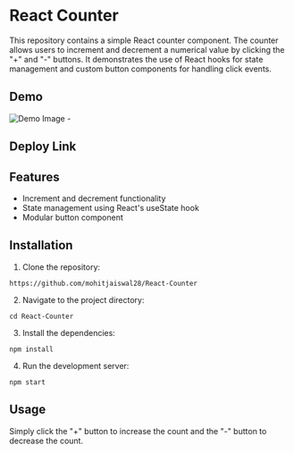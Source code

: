 # React Counter

This repository contains a simple React counter component. The counter allows users to increment and decrement a numerical value by clicking the "+" and "-" buttons. It demonstrates the use of React hooks for state management and custom button components for handling click events.

## Demo

![Demo Image - ](https://i.ibb.co/hLnJdzw/Screenshot-2024-05-22-091031.png)

## Deploy Link


## Features

- Increment and decrement functionality
- State management using React's useState hook
- Modular button component


## Installation

1. Clone the repository:
```
https://github.com/mohitjaiswal28/React-Counter
```

2. Navigate to the project directory:
```
cd React-Counter
```

3. Install the dependencies:
```
npm install
```

4. Run the development server:
```
npm start
```

## Usage

Simply click the "+" button to increase the count and the "-" button to decrease the count.